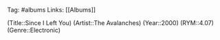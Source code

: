 Tag: #albums
Links: [[Albums]]

(Title::Since I Left You)
(Artist::The Avalanches)
(Year::2000)
(RYM::4.07)
(Genre::Electronic)

